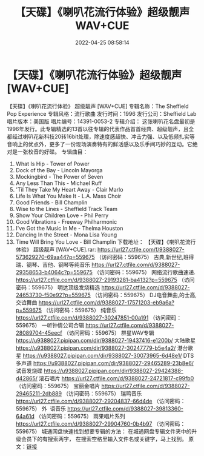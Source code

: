 ﻿---
title: 【天碟】《喇叭花流行体验》超级靓声WAV+CUE
date: 2022-04-25 08:58:14
categories: 外语音乐
tags: 外语音乐
---
# 【天碟】《喇叭花流行体验》超级靓声[WAV+CUE]

【天碟】《喇叭花流行体验》 超级靓声
[WAV+CUE]
专辑名称：The Sheffield Pop
Experience
专辑风格：流行歌曲
发行时间：1996
发行公司：Sheffield Lab
唱片版本：美国版
唱片编号：14391-0053-2
专辑介绍：
这张喇叭花名盘最初是1996年发行。此专辑精选的13首以往专辑的代表作品首首经典、超级靓声，且全都经过喇叭花新科技20转16bit处理，除速度感超快、冲击力强、以及低频扎实等音响上的优点外，更多了一份现场演奏特有的鲜活感以及乐手间巧妙的互动。它绝对是一张校音的好碟。
专辑曲目：
01. What Is Hip - Tower of
Power
02. Dock of the Bay - Lincoln
Mayorga
03. Mockingbird - The Power of
Seven
04. Any Less Than This -
Michael Ruff
05. 'Til They Take My Heart
Away - Clair Marlo
06. Life Is What You Make It -
L.A. Mass Choir
07. Good Friends - Bill
Champlin
08. Wise to the Lines -
Sheffield Track Team
09. Show Your Children Love -
Phil Perry
10. Good Vibrations - Freeway
Philharmonic
11. I've Got the Music In Me -
Thelma Houston
12. Dancing In the Street -
Mona Lisa Young
13. Time Will Bring You Love -
Bill Champlin
下载地址：
【天碟】《喇叭花流行体验》 超级靓声 [WAV+CUE].rar: https://url27.ctfile.com/f/9388027-573629270-69aa44?p=559675
（访问密码：559675）
古典,新世纪,班得瑞、钢琴、吉他、钢琴等纯音乐
https://url27.ctfile.com/d/9388027-29358653-b4064c?p=559675
（访问密码：559675）
网络流行歌曲速递.
https://url27.ctfile.com/d/9388027-29193281-ba4132?p=559675
（访问密码：559675）
明达顶级发烧精选
https://url27.ctfile.com/d/9388027-24653730-f50e92?p=559675
（访问密码：559675）
DJ电音舞曲,的士高, 交谊舞曲
https://url27.ctfile.com/d/9388027-17571203-eb9a6a?p=559675
（访问密码：559675）
纯音乐
https://url27.ctfile.com/d/9388027-30247851-00a191
（访问密码：559675）
一听钟情公司合辑
https://url27.ctfile.com/d/9388027-28089704-45eecf
（访问密码：559675）
群星WAV专辑
https://u9388027.pipipan.com/dir/9388027-19437416-e1200b/
大陆歌星
https://u9388027.pipipan.com/dir/9388027-30247779-b5e4a2/
港台歌星
https://u9388027.pipipan.com/dir/9388027-30073965-6d48e1/
DTS多声道
https://u9388027.pipipan.com/dir/9388027-29465289-23b8e6/
试音发烧碟
https://u9388027.pipipan.com/dir/9388027-29424388-d42865/
滚石唱片
https://url27.ctfile.com/d/9388027-24721817-c99fb0
（访问密码：559675）
宝丽金唱片
https://url27.ctfile.com/d/9388027-29465211-2db889
（访问密码：559675）
瑞鸣音乐
https://url27.ctfile.com/d/9388027-29204837-66d4de
（访问密码：559675）
外  语音乐
https://url27.ctfile.com/d/9388027-39813360-64a61d
（访问密码：559675）
雨果唱片系列
https://url27.ctfile.com/d/9388027-29904760-0b4b97
（访问密码：559675）
城通网盘快速找到想要专辑的方法：
在城通网盘专辑文件夹中的升级会员下的有搜索两字，
在搜索空格里输入文件名或关键字，马上找到。
原文：[链接](https://blog.sina.com.cn/s/blog_1647c7e7601030wvb.html)